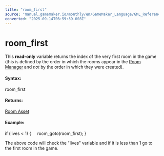 ```yaml
---
title: "room_first"
source: "manual.gamemaker.io/monthly/en/GameMaker_Language/GML_Reference/Asset_Management/Rooms/room_first.htm"
converted: "2025-09-14T03:59:39.008Z"
---
```


# room\_first

This **read-only** variable returns the index of the very first room in the game (this is defined by the order in which the rooms appear in the [Room Manager](../../../../Settings/The_Room_Manager.md) and _not_ by the order in which they were created).

#### Syntax:

room\_first

#### Returns:

[Room Asset](../../../../The_Asset_Editors/Rooms.md)

#### Example:

if (lives < 1)
{
    room\_goto(room\_first);
}

The above code will check the "lives" variable and if it is less than 1 go to the first room in the game.